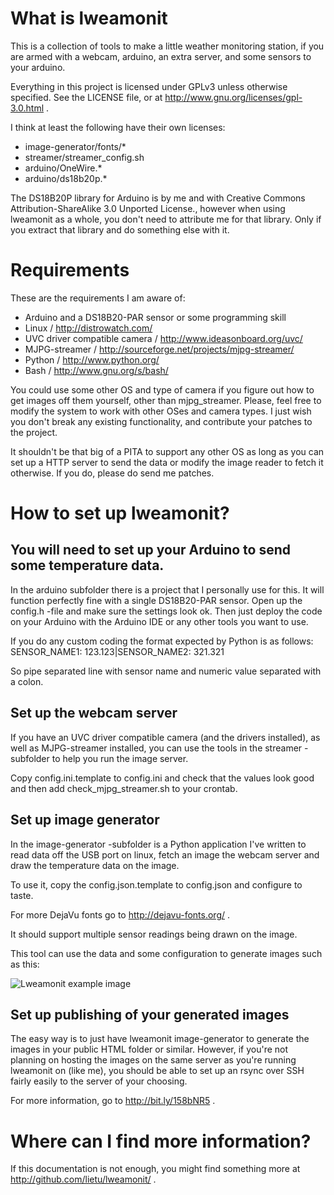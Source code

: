 # What is lweamonit

This is a collection of tools to make a little weather monitoring station, if you are
armed with a webcam, arduino, an extra server, and some sensors to your arduino.

Everything in this project is licensed under GPLv3 unless otherwise specified. See the LICENSE file, or at http://www.gnu.org/licenses/gpl-3.0.html .

I think at least the following have their own licenses:
 - image-generator/fonts/*
 - streamer/streamer_config.sh
 - arduino/OneWire.*
 - arduino/ds18b20p.*

 The DS18B20P library for Arduino is by me and with Creative Commons Attribution-ShareAlike 3.0 Unported
 License., however when using lweamonit as a whole, you don't need to attribute me for that library. Only if
 you extract that library and do something else with it.


# Requirements

These are the requirements I am aware of:
- Arduino and a DS18B20-PAR sensor or some programming skill
- Linux / http://distrowatch.com/
- UVC driver compatible camera / http://www.ideasonboard.org/uvc/
- MJPG-streamer / http://sourceforge.net/projects/mjpg-streamer/
- Python / http://www.python.org/
- Bash / http://www.gnu.org/s/bash/

You could use some other OS and type of camera if you figure out how to get images off
them yourself, other than mjpg_streamer. Please, feel free to modify the system to
work with other OSes and camera types. I just wish you don't break any existing
functionality, and contribute your patches to the project.

It shouldn't be that big of a PITA to support any other OS as long as you can set up a HTTP server to send the data or modify the image reader to fetch it otherwise. If you do, please do send me patches.


# How to set up lweamonit?

## You will need to set up your Arduino to send some temperature data.

In the arduino subfolder there is a project that I personally use for this.
It will function perfectly fine with a single DS18B20-PAR sensor. Open up the
config.h -file and make sure the settings look ok. Then just deploy the code
on your Arduino with the Arduino IDE or any other tools you want to use.

If you do any custom coding the format expected by Python is as follows:
SENSOR_NAME1: 123.123|SENSOR_NAME2: 321.321

So pipe separated line with sensor name and numeric value separated with a colon.


## Set up the webcam server

If you have an UVC driver compatible camera (and the drivers installed), as well as
MJPG-streamer installed, you can use the tools in the streamer -subfolder to help
you run the image server.

Copy config.ini.template to config.ini and check that the values look good and then
add check_mjpg_streamer.sh to your crontab.


## Set up image generator

In the image-generator -subfolder is a Python application I've written to read data
off the USB port on linux, fetch an image the webcam server and draw the temperature
data on the image.

To use it, copy the config.json.template to config.json and configure to taste.

For more DejaVu fonts go to http://dejavu-fonts.org/ .

It should support multiple sensor readings being drawn on the image.

This tool can use the data and some configuration to generate images such as this:

![Lweamonit example image](https://raw.github.com/lietu/lweamonit/master/example.jpg)


## Set up publishing of your generated images

The easy way is to just have lweamonit image-generator to generate the images in your
public HTML folder or similar. However, if you're not planning on hosting the images
on the same server as you're running lweamonit on (like me), you should be able to
set up an rsync over SSH fairly easily to the server of your choosing.

For more information, go to http://bit.ly/158bNR5 .


# Where can I find more information?

If this documentation is not enough, you might find something more at
http://github.com/lietu/lweamonit/ .

